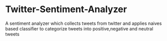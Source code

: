 # Twitter-Sentiment-Analyzer
A sentiment analyzer which collects tweets from twitter and applies naives based classifier to categorize tweets into positive,negative and neutral tweets 
